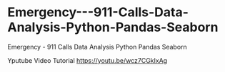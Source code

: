 # Emergency---911-Calls-Data-Analysis-Python-Pandas-Seaborn
Emergency - 911 Calls Data Analysis Python Pandas Seaborn

Yputube Video Tutorial https://youtu.be/wcz7CGkIxAg
